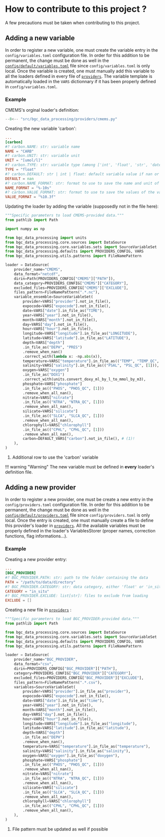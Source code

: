 # How to contribute to this project ?

A few precautions must be taken when contributing to this project.

## Adding a new variable
In order to register a new variable, one must create the variable entry in the `config/variables.toml` configuration file. In order for this addition to be permanent, the change must be done as well in the [`config/default/variables.toml`]({{repo_blob}}/config/default/variables.toml) file since `config/variables.toml` is only local.
Once the variable is created, one must manually add this variable to all the loaders defined in every file of [`providers`]({{fix_url("reference/providers")}}). The variable template is automatically loaded in the `VARS` dictionnary if it has been properly defined in `config/variables.toml`.
### Example
CMEMS's orginal loader's definition:
``` python title="src/bgc_data_processing/providers/cmems.py"
--8<-- "src/bgc_data_processing/providers/cmems.py"
```

Creating the new variable 'carbon':
``` toml title="config/variables.toml"
...
[carbon]
#? carbon.NAME: str: variable name
NAME = "CARB"
#? carbon.UNIT: str: variable unit
UNIT = "[umol/l]"
#? carbon.TYPE: str: variable type (among ['int', 'float', 'str', 'datetime64[ns]'])
TYPE = "float"
#? carbon.DEFAULT: str | int | float: default variable value if nan or not existing
DEFAULT = nan
#? carbon.NAME_FORMAT: str: format to use to save the name and unit of the variable as text
NAME_FORMAT = "%-10s"
#? carbon.VALUE_FORMAT: str: format to use to save the values of the variable as text
VALUE_FORMAT = "%10.3f"
```

Updating the loader by adding the variable (supposedly not in the file here):

``` python hl_lines="50" title="bgc_data_processing/providers/cmems.py"
"""Specific parameters to load CMEMS-provided data."""
from pathlib import Path

import numpy as np

from bgc_data_processing import units
from bgc_data_processing.core.sources import DataSource
from bgc_data_processing.core.variables.sets import SourceVariableSet
from bgc_data_processing.defaults import PROVIDERS_CONFIG, VARS
from bgc_data_processing.utils.patterns import FileNamePattern

loader = DataSource(
    provider_name="CMEMS",
    data_format="netcdf",
    dirin=Path(PROVIDERS_CONFIG["CMEMS"]["PATH"]),
    data_category=PROVIDERS_CONFIG["CMEMS"]["CATEGORY"],
    excluded_files=PROVIDERS_CONFIG["CMEMS"]["EXCLUDE"],
    files_pattern=FileNamePattern(".*.nc"),
    variable_ensemble=SourceVariableSet(
        provider=VARS["provider"].not_in_file(),
        expocode=VARS["expocode"].not_in_file(),
        date=VARS["date"].in_file_as("TIME"),
        year=VARS["year"].not_in_file(),
        month=VARS["month"].not_in_file(),
        day=VARS["day"].not_in_file(),
        hour=VARS["hour"].not_in_file(),
        longitude=VARS["longitude"].in_file_as("LONGITUDE"),
        latitude=VARS["latitude"].in_file_as("LATITUDE"),
        depth=VARS["depth"]
        .in_file_as("DEPH", "PRES")
        .remove_when_nan()
        .correct_with(lambda x: -np.abs(x)),
        temperature=VARS["temperature"].in_file_as(("TEMP", "TEMP_QC", [1])),
        salinity=VARS["salinity"].in_file_as(("PSAL", "PSL_QC", [1])),
        oxygen=VARS["oxygen"]
        .in_file_as("DOX1")
        .correct_with(units.convert_doxy_ml_by_l_to_mmol_by_m3),
        phosphate=VARS["phosphate"]
        .in_file_as(("PHOS", "PHOS_QC", [1]))
        .remove_when_all_nan(),
        nitrate=VARS["nitrate"]
        .in_file_as(("NTRA", "NTRA_QC", [1]))
        .remove_when_all_nan(),
        silicate=VARS["silicate"]
        .in_file_as(("SLCA", "SLCA_QC", [1]))
        .remove_when_all_nan(),
        chlorophyll=VARS["chlorophyll"]
        .in_file_as(("CPHL", "CPHL_QC", [1]))
        .remove_when_all_nan(),
        carbon=DEFAULT_VARS["carbon"].not_in_file(), # (1)!
    ),
)

```

1. Additional row to use the 'carbon' variable

!!! warning "Warning"
    The new variable must be defined in **every** loader's definition file.

## Adding a new provider
In order to register a new provider, one must be create a new entry in the `config/providers.toml` configuration file. In order for this addition to be permanent, the change must be done as well in the [`config/default/providers.toml`]({{repo_blob}}/config/default/providers.toml) file since `config/providers.toml` is only local.
Once the entry is created, one must manually create a file to define this provider's loader in [`providers`]({{repo_tree}}/src/bgc_data_processing/providers). All the available variables must be properly defined in the loader's VariablesStorer (proper names, correction functions, flag informations...).

### Example
Creating a new provider entry:

``` toml title="config/providers.toml"
...
[BGC_PROVIDER]
#? BGC_PROVIDER.PATH: str: path to the folder containing the data
PATH = "/path/to/data/directory"
#? BGC_PROVIDER.CATEGORY: str: data category, either 'float' or 'in_situ'
CATEGORY = "in_situ"
#? BGC_PROVIDER.EXCLUDE: list[str]: files to exclude from loading
EXCLUDE = []
```

Creating a new file in [`providers`]({{repo_tree}}/src/bgc_data_processing/providers) :

``` py title="bgc_data_processing/providers/bgc_provider.py"
"""Specific parameters to load BGC_PROVIDER-provided data."""
from pathlib import Path

from bgc_data_processing.core.sources import DataSource
from bgc_data_processing.core.variables.sets import SourceVariableSet
from bgc_data_processing.defaults import PROVIDERS_CONFIG, VARS
from bgc_data_processing.utils.patterns import FileNamePattern

loader = DataSource(
    provider_name="BGC_PROVIDER",
    data_format="csv",
    dirin=PROVIDERS_CONFIG["BGC_PROVIDER"]["PATH"],
    category=PROVIDERS_CONFIG["BGC_PROVIDER"]["CATEGORY"],
    excluded_files=PROVIDERS_CONFIG["BGC_PROVIDER"]["EXCLUDE"],
    files_pattern=FileNamePattern(".*.csv"),                                             # (1)!
    variables=SourceVariableSet(
        provider=VARS["provider"].in_file_as("provider"),
        expocode=VARS["expocode"].not_in_file(),
        date=VARS["date"].in_file_as("time"),
        year=VARS["year"].not_in_file(),
        month=VARS["month"].not_in_file(),
        day=VARS["day"].not_in_file(),
        hour=VARS["hour"].not_in_file(),
        longitude=VARS["longitude"].in_file_as("longitude"),
        latitude=VARS["latitude"].in_file_as("latitude"),
        depth=VARS["depth"]
        .in_file_as("DEPH")
        .remove_when_nan(),
        temperature=VARS["temperature"].in_file_as("temperature"),
        salinity=VARS["salinity"].in_file_as("salinity"),
        oxygen=VARS["oxygen"].in_file_as("doxygen"),
        phosphate=VARS["phosphate"]
        .in_file_as(("PHOS", "PHOS_QC", [1]))
        .remove_when_all_nan(),
        nitrate=VARS["nitrate"]
        .in_file_as(("NTRA", "NTRA_QC", [1]))
        .remove_when_all_nan(),
        silicate=VARS["silicate"]
        .in_file_as(("SLCA", "SLCA_QC", [1]))
        .remove_when_all_nan(),
        chlorophyll=VARS["chlorophyll"]
        .in_file_as(("CPHL", "CPHL_QC", [1]))
        .remove_when_all_nan(),
    ),
)
```

1. File pattern must be updated as well if possible
